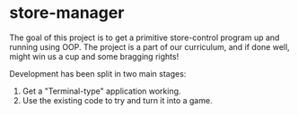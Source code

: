 # store-manager
The goal of this project is to get a primitive store-control program up and running using OOP.
The project is a part of our curriculum, and if done well, might win us a cup and some bragging rights!


Development has been split in two main stages:

1. Get a "Terminal-type" application working.
2. Use the existing code to try and turn it into a game.
